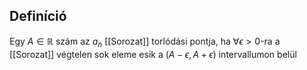 ## Definíció
Egy $A \in \mathbb{R}$ szám az $a_n$ [[Sorozat]] torlódási pontja, ha $\forall \epsilon > 0$-ra a [[Sorozat]] végtelen sok eleme esik a $(A-\epsilon, A+\epsilon)$ intervallumon belül
